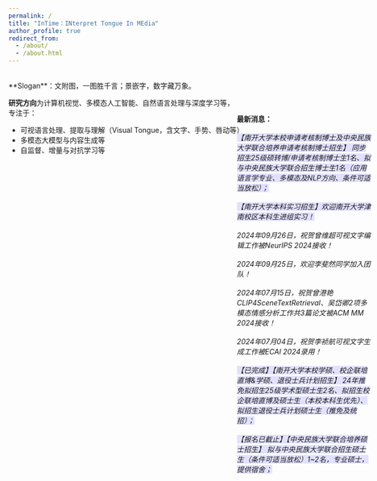 ```yaml
---
permalink: /
title: "InTime：INterpret Tongue In MEdia"
author_profile: true
redirect_from: 
  - /about/
  - /about.html
---  
```

<br>
**Slogan**：文附图，一图胜千言；景嵌字，数字藏万象。  
  
**研究方向**为计算机视觉、多模态人工智能、自然语言处理与深度学习等，<br>
专注于：
+ 可视语言处理、提取与理解（Visual Tongue，含文字、手势、唇动等）   
+ 多模态大模型与内容生成等 
+ 自监督、增量与对抗学习等<br>

<style>
  .news{
    position: absolute;
    top: 7%;
    right: 1%;
    width: 28%;
  }
  .map{
    width: 75%;
  }
  @media screen and (max-width: 800px) {
    .news {
      position: static;
      width: auto;
    }
    .map{
      width: auto;
    }
  }
</style>

<div class="map">
  <script type="text/javascript" id="clustrmaps" src="//clustrmaps.com/map_v2.js?d=IZ9pPSCretfEwjCp7s_Fm8UrWtt2kUvApAL5BtbtCBA&cl=ffffff&w=a"></script>
</div>

<div class="news">
    <strong>最新消息：</strong><br><br>    
    <em><span style="background-color: rgb(225, 225, 255);">【南开大学本校申请考核制博士及中央民族大学联合培养申请考核制博士招生】 同步招生25级硕转博/申请考核制博士生1名、拟与中央民族大学联合招生博士生1名（应用语言学专业、多模态及NLP方向、条件可适当放松）；</span><em><br><br>
    <em><span style="background-color: rgb(225, 225, 255);">【南开大学本科实习招生】欢迎南开大学津南校区本科生进组实习！</span><em><br><br>
    <em>2024年09月26日，祝贺曾维超可视文字编辑工作被NeurIPS 2024接收！</em><br><br>
    <em>2024年09月25日，欢迎李斐然同学加入团队！</em><br><br>
    <em>2024年07月15日，祝贺曾港艳CLIP4SceneTextRetrieval、吴岱卿2项多模态情感分析工作共3篇论文被ACM MM 2024接收！</em><br><br>
    <em>2024年07月04日，祝贺李祯航可视文字生成工作被ECAI 2024录用！</em><br><br>
    <em><span style="background-color: rgb(225, 225, 255);">【已完成】【南开大学本校学硕、校企联培直博&学硕、退役士兵计划招生】 24年推免拟招生25级学术型硕士生2名、拟招生校企联培直博及硕士生（本校本科生优先）、拟招生退役士兵计划硕士生（推免及统招）；</span><em><br><br>
    <em><span style="background-color: rgb(225, 225, 255);">【报名已截止】【中央民族大学联合培养硕士招生】 拟与中央民族大学联合招生硕士生（条件可适当放松）1~2名，专业硕士，提供宿舍；</span><em><br><br>
